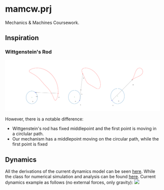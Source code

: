 # mamcw.prj

Mechanics & Machines Coursework.

## Inspiration

### Wittgenstein's Rod

![](Publication/assets/witt_rod_kinematics.png)

However, there is a notable difference:

- Wittgenstein's rod has fixed middlepoint and the first point is moving in a circlular path.
- Our mechanism has a middlepoint moving on the circular path, while the first point is fixed

## Dynamics

All the derivations of the current dynamics model can be seen [here](Publication/notebooks/actual_dynamics.ipynb). While the class for numerical simulation and analysis can be found [here](Publication/notebooks/dynamics_refined.ipynb). Current dynamics example as follows (no external forces, only gravity): ![](Publication/notebooks/assets/animation.gif)
